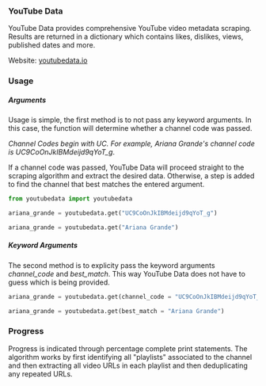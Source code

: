 ### YouTube Data
YouTube Data provides comprehensive YouTube video metadata scraping. Results are returned in a dictionary which contains likes, dislikes, views, published dates and more.

Website: [youtubedata.io](https://www.youtubedata.io)

### Usage
##### Arguments
Usage is simple, the first method is to not pass any keyword arguments. In this case, the function will determine whether a channel code was passed. 

*Channel Codes begin with UC. For example, Ariana Grande's channel code is UC9CoOnJkIBMdeijd9qYoT_g*.

If a channel code was passed, YouTube Data will proceed straight to the scraping algorithm and extract the desired data. Otherwise, a step is added to find the channel that best matches the entered argument.

```python
from youtubedata import youtubedata 
```

```python
ariana_grande = youtubedata.get("UC9CoOnJkIBMdeijd9qYoT_g")
```

```python
ariana_grande = youtubedata.get("Ariana Grande")
```

##### Keyword Arguments
The second method is to explicity pass the keyword arguments *channel_code* and *best_match*. This way YouTube Data does not have to guess which is being provided.

```python
ariana_grande = youtubedata.get(channel_code = "UC9CoOnJkIBMdeijd9qYoT_g")
```

```python
ariana_grande = youtubedata.get(best_match = "Ariana Grande")
```

### Progress
Progress is indicated through percentage complete print statements. The algorithm works by first identifying all "playlists" associated to the channel and then extracting all video URLs in each playlist and then deduplicating any repeated URLs.